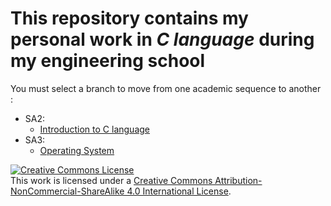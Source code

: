 # This repository contains my personal work in *C language* during my engineering school

You must select a branch to move from one academic sequence to another :

- SA2:
  - [Introduction to C language](https://github.com/tanguy-rdt/depot-ensta-c/tree/SA2)
- SA3:
  - [Operating System](https://github.com/tanguy-rdt/depot-ensta-c/tree/SA3/OS)

<a rel="license" href="http://creativecommons.org/licenses/by-nc-sa/4.0/"><img alt="Creative Commons License" style="border-width:0" src="https://i.creativecommons.org/l/by-nc-sa/4.0/88x31.png" /></a><br />This work is licensed under a <a rel="license" href="http://creativecommons.org/licenses/by-nc-sa/4.0/">Creative Commons Attribution-NonCommercial-ShareAlike 4.0 International License</a>.
